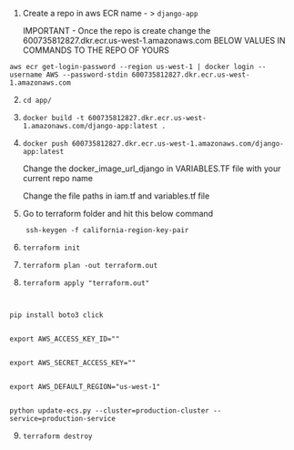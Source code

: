 1. Create a repo in aws ECR name - > `django-app`     
      
    IMPORTANT - Once the repo is create change the 600735812827.dkr.ecr.us-west-1.amazonaws.com BELOW VALUES IN COMMANDS TO THE REPO OF YOURS 
               
```
aws ecr get-login-password --region us-west-1 | docker login --username AWS --password-stdin 600735812827.dkr.ecr.us-west-1.amazonaws.com
```

2. `cd app/` 


3. `docker build -t 600735812827.dkr.ecr.us-west-1.amazonaws.com/django-app:latest . ` 

 
4. `docker push 600735812827.dkr.ecr.us-west-1.amazonaws.com/django-app:latest`

    Change the docker_image_url_django in VARIABLES.TF file with your current repo name 

    Change the file paths in iam.tf and variables.tf file
    

5. Go to terraform folder and hit this below command
```
    ssh-keygen -f california-region-key-pair
```

6. `terraform init`


7. `terraform plan -out terraform.out`


8. `terraform apply "terraform.out"`



```


pip install boto3 click


export AWS_ACCESS_KEY_ID="" 


export AWS_SECRET_ACCESS_KEY="" 


export AWS_DEFAULT_REGION="us-west-1" 


python update-ecs.py --cluster=production-cluster --service=production-service
```


9. `terraform destroy`

